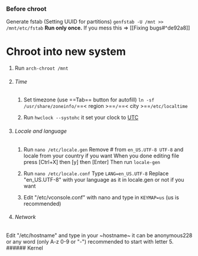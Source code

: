### Before chroot
Generate fstab (Setting UUID for partitions)
`genfstab -U /mnt >> /mnt/etc/fstab`
**Run only once.** If you mess this => [[Fixing bugs#^de92a8]]

# Chroot into new system
1. Run `arch-chroot /mnt`
2. ###### Time
	1. Set timezone (use ==Tab== button for autofill)
	`ln -sf /usr/share/zoneinfo/`==< region >==`/`==< city >==`/etc/localtime`
	
	2. Run `hwclock --systohc` it set your clock to [UTC](https://en.wikipedia.org/wiki/UTC)
3. ###### Locale and language
	1. Run `nano /etc/locale.gen`
	Remove # from `en_US.UTF-8 UTF-8` and locale from your country if you want
	When you done editing file press [Ctrl+X] then [y] then [Enter]
	Then run `locale-gen`
	
	2. Run `nano /etc/locale.conf`
	Type `LANG=en_US.UTF-8`
	Replace "en_US.UTF-8" with your language as it in locale.gen or not if you want
	
	3. Edit "/etc/vconsole.conf" with nano and type in `KEYMAP=us` (us is recommended)
4. ###### Network
Edit "/etc/hostname" and type in your ~hostname~ it can be anonymous228 or any word (only A-z 0-9 or "-") recommended to start with letter
5. ###### Kernel